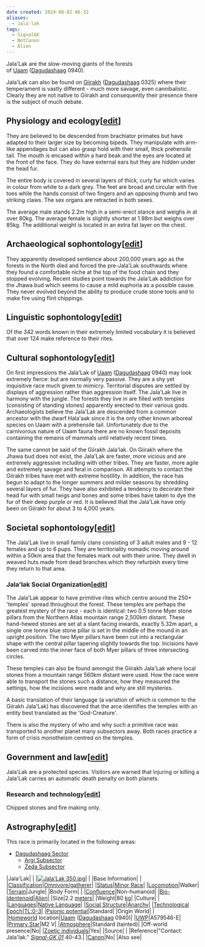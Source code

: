 ```yaml
---
date created: 2024-08-02 06:32
aliases:
  - Jala'lak
tags:
  - SignalGK
  - NotCanon
  - Alien
---
```

Jala'Lak are the slow-moving giants of the forests of [Uaam](https://wiki.travellerrpg.com/Uaam_(world) "Uaam (world)") ([Dagudashaag](https://wiki.travellerrpg.com/Dagudashaag_Sector "Dagudashaag Sector") 0940).

Jala'Lak can also be found on [Giirakh](https://wiki.travellerrpg.com/Giirakh_(world) "Giirakh (world)") ([Dagudashaag](https://wiki.travellerrpg.com/Dagudashaag_Sector "Dagudashaag Sector") 0325) where their temperament is vastly different - much more savage, even cannibalistic. Clearly they are not native to Giirakh and consequently their presence there is the subject of much debate.
## Physiology and ecology[[edit](https://wiki.travellerrpg.com/index.php?title=Jala%27Lak&action=edit&section=1 "Edit section: Physiology and ecology")]

They are believed to be descended from brachiator primates but have adapted to their larger size by becoming bipeds. They manipulate with arm-like appendages but can also grasp hold with their small, thick prehensile tail. The mouth is encased within a hard beak and the eyes are located at the front of the face. They do have external ears but they are hidden under the head fur.

The entire body is covered in several layers of thick, curly fur which varies in colour from white to a dark grey. The feet are broad and circular with five toes while the hands consist of two fingers and an opposing thumb and two striking claws. The sex organs are retracted in both sexes.

The average male stands 2.2m high in a semi-erect stance and weighs in at over 80kg. The average female is slightly shorter at 1.98m but weighs over 85kg. The additional weight is located in an extra fat layer on the chest.

## Archaeological sophontology[[edit](https://wiki.travellerrpg.com/index.php?title=Jala%27Lak&action=edit&section=2 "Edit section: Archaeological sophontology")]

They apparently developed sentience about 200,000 years ago as the forests in the North died and forced the pre-Jala'Lak southwards where they found a comfortable niche at the top of the food chain and they stopped evolving. Recent studies point towards the Jala'Lak addiction for the Jhawa bud which seems to cause a mild euphoria as a possible cause. They never evolved beyond the ability to produce crude stone tools and to make fire using flint chippings.

## Linguistic sophontology[[edit](https://wiki.travellerrpg.com/index.php?title=Jala%27Lak&action=edit&section=3 "Edit section: Linguistic sophontology")]

Of the 342 words known in their extremely limited vocabulary it is believed that over 124 make reference to their rites.

## Cultural sophontology[[edit](https://wiki.travellerrpg.com/index.php?title=Jala%27Lak&action=edit&section=4 "Edit section: Cultural sophontology")]

On first impressions the Jala'Lak of [Uaam](https://wiki.travellerrpg.com/Uaam_(world) "Uaam (world)") ([Dagudashaag](https://wiki.travellerrpg.com/Dagudashaag_Sector "Dagudashaag Sector") 0940) may look extremely fierce: but are normally very passive. They are a shy yet inquisitive race much given to mimicry. Territorial disputes are settled by displays of aggression rather than aggression itself. The Jala'Lak live in harmony with the jungle. The forests they live in are filled with temples (consisting of standing stones) apparently erected to their various gods. Archaeologists believe the Jala'Lak are descended from a common ancestor with the dwarf Hala'aak since it is the only other known arboreal species on Uaam with a prehensile tail. Unfortunately due to the carnivorous nature of Uaam fauna there are no known fossil deposits containing the remains of mammals until relatively recent times.

The same cannot be said of the Giirakh Jala'lak. On Giirakh where the Jhawa bud does not exist, the Jala'Lak are faster, more vicious and are extremely aggressive including with other tribes. They are faster, more agile and extremely savage and feral in comparison. All attempts to contact the Giirakh tribes have met with extreme hostility. In addition, the race has begun to adapt to the longer summers and milder seasons by shredding several layers of fur. They have also exhibited a tendency to decorate their head fur with small twigs and bones and some tribes have taken to dye the fur of their deep purple or red. It is believed that the Jala'Lak have only been on Giirakh for about 3 to 4,000 years.

## Societal sophontology[[edit](https://wiki.travellerrpg.com/index.php?title=Jala%27Lak&action=edit&section=5 "Edit section: Societal sophontology")]

The Jala'Lak live in small family clans consisting of 3 adult males and 9 - 12 females and up to 6 pups. They are territoriality nomadic moving around within a 50km area that the females mark out with their urine. They dwell in weaved huts made from dead branches which they refurbish every time they return to that area.

### Jala'lak Social Organization[[edit](https://wiki.travellerrpg.com/index.php?title=Jala%27Lak&action=edit&section=6 "Edit section: Jala'lak Social Organization")]

The Jala'Lak appear to have primitive rites which centre around the 250+ 'temples' spread throughout the forest. These temples are perhaps the greatest mystery of the race - each is identical: two 0.5 tonne Myer stone pillars from the Northern Atlas mountain range 2,500km distant. These hand-hewed stones are set at a slant facing inwards, exactly 5.32m apart, a single one tonne blue stone pillar is set in the middle of the mound in an upright position. The two Myer pillars have been cut into a rectangular shape with the central pillar tapering slightly towards the top. Incisions have been carved into the inner face of both Myer pillars of three intersecting circles.

These temples can also be found amongst the Giirakh Jala'Lak where local stones from a mountain range 560km distant were used. How the race were able to transport the stones such a distance, how they measured the settings, how the incisions were made and why are still mysteries.

A basic translation of their language (a variation of which is common to the Giirakh Jala'Lak) has discovered that the arce identifies the temples with an entity best translated as the 'God-Creature'.

There is also the mystery of who and why such a primitive race was transported to another planet many subsectors away. Both races practice a form of crisis monotheism centred on the temples.

## Government and law[[edit](https://wiki.travellerrpg.com/index.php?title=Jala%27Lak&action=edit&section=7 "Edit section: Government and law")]

Jala'Lak are a protected species. Visitors are warned that injuring or killing a Jala'Lak carries an automatic death penalty on both planets.

### Research and technology[[edit](https://wiki.travellerrpg.com/index.php?title=Jala%27Lak&action=edit&section=8 "Edit section: Research and technology")]

Chipped stones and fire making only.

## Astrography[[edit](https://wiki.travellerrpg.com/index.php?title=Jala%27Lak&action=edit&section=9 "Edit section: Astrography")]

This race is primarily located in the following areas:

- [Dagudashaag Sector](https://wiki.travellerrpg.com/Dagudashaag_Sector "Dagudashaag Sector")
    - [Argi Subsector](https://wiki.travellerrpg.com/Argi_Subsector "Argi Subsector")
    - [Zeda Subsector](https://wiki.travellerrpg.com/Zeda_Subsector "Zeda Subsector")

|Jala'Lak|   |
|[![Jala'Lak 350.jpg](https://wiki.travellerrpg.com/images/f/f7/Jala%27Lak_350.jpg)](https://wiki.travellerrpg.com/File:Jala%27Lak_350.jpg)|   |
|Base Information|   |
|[Classification](https://wiki.travellerrpg.com/Animal_classification "Animal classification")|[Omnivore/gatherer](https://wiki.travellerrpg.com/Omnivore/gatherer "Omnivore/gatherer")|
|[Status](https://wiki.travellerrpg.com/Sophont "Sophont")|[Minor Race](https://wiki.travellerrpg.com/Minor_Race "Minor Race")|
|[Locomotion](https://wiki.travellerrpg.com/Locomotory_Limb "Locomotory Limb")|Walker|
|[Terrain](https://wiki.travellerrpg.com/Environment "Environment")|Jungle|
|Body Form|   |
|[Confluence](https://wiki.travellerrpg.com/Confluence "Confluence")|Non-humanoid|
|[Bio-Identenoid](https://wiki.travellerrpg.com/Bio-Identenoid "Bio-Identenoid")|[Alien](https://wiki.travellerrpg.com/Alien "Alien")|
|Size|2.2 [meters](https://wiki.travellerrpg.com/Meter "Meter")|
|Weight|80 [kg](https://wiki.travellerrpg.com/Kg "Kg")|
|Culture|   |
|[Languages](https://wiki.travellerrpg.com/Languages_of_Charted_Space "Languages of Charted Space")|[Native Language](https://wiki.travellerrpg.com/Native_Language "Native Language")|
|[Social Structure](https://wiki.travellerrpg.com/Government "Government")|[Anarchy](https://wiki.travellerrpg.com/Anarchy "Anarchy")|
|[Technological Epoch](https://wiki.travellerrpg.com/Technology_Level "Technology Level")|[TL:0-3](https://wiki.travellerrpg.com/TL:0-3 "TL:0-3")|
|[Psionic potential](https://wiki.travellerrpg.com/Psionics "Psionics")|Standard|
|Origin World|   |
|[Homeworld](https://wiki.travellerrpg.com/Homeworld "Homeworld") location|[Uaam](https://wiki.travellerrpg.com/Uaam_(world) "Uaam (world)") ([Dagudashaag](https://wiki.travellerrpg.com/Dagudashaag_Sector "Dagudashaag Sector") 0940)|
|[UWP](https://wiki.travellerrpg.com/Universal_World_Profile "Universal World Profile")|A579546-E|
|[Primary Star](https://wiki.travellerrpg.com/Star "Star")|M2 V|
|[Atmosphere](https://wiki.travellerrpg.com/Atmosphere "Atmosphere")|Standard (tainted)|
|Off-world presence|No|
|[Zoetic individuals](https://wiki.travellerrpg.com/Extant_Species "Extant Species")|Yes|
|Source|   |
|Reference|"Contact: Jala'lak." _[Signal-GK 01](https://wiki.travellerrpg.com/Signal-GK_01 "Signal-GK 01")_ 40-43.|
|[Canon](https://wiki.travellerrpg.com/Canon "Canon")|No|
|Also see|